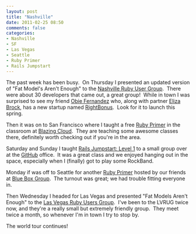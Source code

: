 ```yaml
---
layout: post
title: "Nashville"
date: 2011-02-25 08:50
comments: false
categories:
- Nashville
- SF
- Las Vegas
- Seattle
- Ruby Primer
- Rails Jumpstart
---
```


The past week has been busy. &nbsp;On Thursday I presented an updated version of "Fat Model's Aren't Enough" to the <a title="Nashville Ruby User Group" target="_blank" href="http://www.meetup.com/nashvillerails/">Nashville Ruby User Group</a>. &nbsp;There were about 30 developers that came out, a great group! &nbsp;While in town I was surprised to see my friend <a target="_blank" href="http://obiefernandez.com/">Obie Fernandez</a> who, along with partner <a title="Eliza Brock" target="_blank" href="http://elizabrock.com/">Eliza Brock</a>, has a new startup named <a target="_blank" href="http://rightbonus.com/">RightBonus</a>. &nbsp;Look for it to launch this spring.

Then it was on to San Francisco where I taught a free <a target="_blank" href="http://jumpstartlab.com/courses/ruby">Ruby Primer</a> in the classroom at <a target="_blank" href="http://blazingcloud.net/">Blazing Cloud</a>. &nbsp;They are teaching some awesome classes there, definitely worth checking out if you're in the area. &nbsp;

Saturday and Sunday I taught <a target="_blank" href="http://jumpstartlab.com/courses/rails">Rails Jumpstart: Level 1</a> to a small group over at the <a target="_blank" href="https://github.com/">GitHub</a> office. &nbsp;It was a great class and we enjoyed hanging out in the space, especially when I (finally) got to play some RockBand.

Monday if was off to Seattle for another <a target="_blank" href="http://jumpstartlab.com/courses/ruby">Ruby Primer</a> hosted by our friends at <a target="_blank" href="http://www.bluebox.net/">Blue Box Group</a>. &nbsp;The turnout was great; we had trouble fitting everyone in.

Then Wednesday I headed for Las Vegas and presented "Fat Models Aren't Enough" to the <a target="_blank" href="http://www.meetup.com/las-vegas-ruby-on-rails/">Las Vegas Ruby Users Group</a>. &nbsp;I've been to the LVRUG twice now, and they're a really small but extremely friendly group. &nbsp;They meet twice a month, so whenever I'm in town I try to stop by.

The world tour continues!
